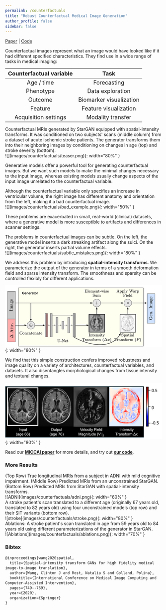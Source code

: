 ```yaml
---
permalink: /counterfactuals
title: "Robust Counterfactual Medical Image Generation"
author_profile: false
sidebar: false
---
```


<style type="text/css">
	th, td {
		font-size: 18px;
	}
</style>

[Paper](https://doi.org/10.1007/978-3-030-59713-9_72) \| [Code](https://github.com/clintonjwang/spatial-intensity-transforms)

<!-- <iframe width="420" height="315" src="https://www.youtube.com/embed/n8nPG7xlL-0"></iframe> -->

Counterfactual images represent what an image would have looked like if it had different specified characteristics. They find use in a wide range of tasks in medical imaging:

| Counterfactual variable | Task |
| :---: | :---: |
| Age / time   | Forecasting   |
| Phenotype   | Data exploration   |
| Outcome   | Biomarker visualization   |
| Feature   | Feature visualization   |
| Acquisition settings | Modality transfer |

<figcaption>Counterfactual MRIs generated by StarGAN equipped with spatial-intensity transforms. It was conditioned on two subjects' scans (middle column) from a dataset of acute ischemic stroke patients. The generator transforms them into their neighboring images by conditioning on changes in age (top) and stroke severity (bottom).</figcaption>
![](images/counterfactuals/teaser.png){: width="80%" }

Generative models offer a powerful tool for generating counterfactual images. But we want such models to make the minimal changes necessary to the input image, whereas existing models usually change aspects of the input image unrelated to the counterfactual variable. 

<figcaption>Although the counterfactual variable only specifies an increase in ventricular volume, the right image has different anatomy and orientation from the left, making it a bad counterfactual image.</figcaption>
![](images/counterfactuals/bad_example.png){: width="50%" }

These problems are exacerbated in small, real-world (clinical) datasets, where a generative model is more susceptible to artifacts and differences in scanner settings.

<figcaption>The problems in counterfactual images can be subtle. On the left, the generative model inserts a dark streaking artifact along the sulci. On the right, the generator inserts partial volume effects.</figcaption>
![](images/counterfactuals/subtle_mistakes.png){: width="80%" }

We address this problem by introducing **spatial-intensity transforms**. We parameterize the output of the generator in terms of a smooth deformation field and sparse intensity transform. The smoothness and sparsity can be controlled flexibly for different applications.

![](images/counterfactuals/arch.png){: width="80%" }

We find that this simple construction confers improved robustness and image quality on a variety of architectures, counterfactual variables, and datasets. It also disentangles morphological changes from tissue intensity and textural changes.

![](images/counterfactuals/disentangle.png){: width="80%" }

Read our **[MICCAI paper](https://doi.org/10.1007/978-3-030-59713-9_72)** for more details, and try out **[our code](https://github.com/clintonjwang/spatial-intensity-transforms)**.

### More Results

<figcaption>(Top Row) True longitudinal MRIs from a subject in ADNI with mild cognitive impairment. (Middle Row) Predicted MRIs from an unconstrained StarGAN. (Bottom Row) Predicted MRIs from StarGAN with spatial-intensity transforms.</figcaption>
![ADNI](images/counterfactuals/adni.png){: width="60%" }

<figcaption>A stroke patient's scan translated to a different age (originally 67 years old, translated to 82 years old) using four unconstrained models (top row) and their SIT variants (bottom row).</figcaption>
![stroke](images/counterfactuals/stroke.png){: width="80%" }

<figcaption>Ablations: A stroke patient's scan translated in age from 59 years old to 84 years old using different parameterizations of the generator in StarGAN.</figcaption>
![Ablations](images/counterfactuals/ablations.png){: width="70%" }

### Bibtex

```
@inproceedings{wang2020spatial,
  title={Spatial-intensity transform GANs for high fidelity medical image-to-image translation},
  author={Wang, Clinton J and Rost, Natalia S and Golland, Polina},
  booktitle={International Conference on Medical Image Computing and Computer-Assisted Intervention},
  pages={749--759},
  year={2020},
  organization={Springer}
}
```